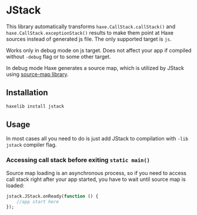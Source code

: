 # JStack

This library automatically transforms `haxe.CallStack.callStack()` and `haxe.CallStack.exceptionStack()` results to make them point at Haxe sources instead of generated js file.
The only supported target is `js`.

Works only in debug mode on js target. Does not affect your app if compiled without `-debug` flag or to some other target.

In debug mode Haxe generates a source map, which is utilized by JStack using [source-map library](https://github.com/mozilla/source-map).

## Installation
```haxe
haxelib install jstack
```

## Usage
In most cases all you need to do is just add JStack to compilation with `-lib jstack` compiler flag.

### Accessing call stack before exiting `static main()`
Source map loading is an asynchronous process, so if you need to access call stack right after your app started, you have to wait until source map is loaded:
```haxe
jstack.JStack.onReady(function () {
    //app start here
});
```